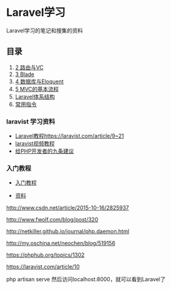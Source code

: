 # Laravel学习

Laravel学习的笔记和搜集的资料

## 目录

1. [2 路由与VC](routes.md)
1. [3 Blade](blade.md)
1. [4 数据库与Eloquent](4database&eloquent.md)
1. [5 MVC的基本流程](5mvc.md)
1. [Laravel体系结构](architecture.md)
1. [常用指令](command.md)

### laravist 学习资料

- [Laravel教程https://laravist.com/article/9~21](https://laravist.com/article/9)
- [laravist视频教程](https://laravist.com/)
- [给PHP开发者的九条建议](https://laravist.com/articles#)

### 入门教程

- [入门教程](http://www.golaravel.com/post/laravel-5-getting-started-part-1/)

- [资料](http://www.cnblogs.com/huangbx/p/Laravel_1.html)

http://www.csdn.net/article/2015-10-16/2825937

http://www.fwolf.com/blog/post/320

http://netkiller.github.io/journal/php.daemon.html

http://my.oschina.net/neochen/blog/519156

https://phphub.org/topics/1302

https://laravist.com/article/10

php artisan serve
然后访问localhost:8000，就可以看到Laravel了